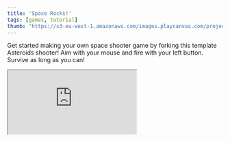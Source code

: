 ```yaml
---
title: 'Space Rocks!'
tags: [games, tutorial]
thumb: "https://s3-eu-west-1.amazonaws.com/images.playcanvas.com/projects/12/1029772/10FC7E-image-75.jpg"
---
```


Get started making your own space shooter game by forking this template Asteroids shooter! Aim with your mouse and fire with your left button. Survive as long as you can!

<div className="iframe-container">
    <iframe src="https://playcanv.as/p/cAFbOEtL/" title="Space Rocks!" allow="camera; microphone; xr-spatial-tracking; fullscreen" allowfullscreen></iframe>
</div>
